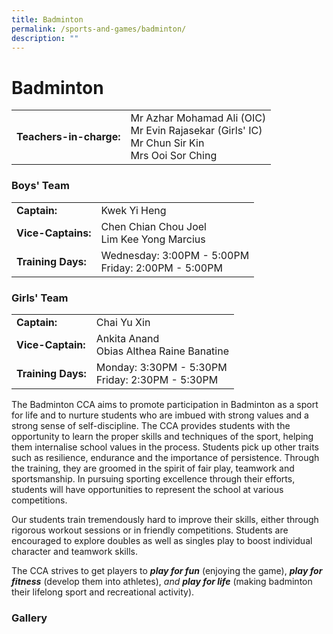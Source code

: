 ```yaml
---
title: Badminton
permalink: /sports-and-games/badminton/
description: ""
---
```

# Badminton

|                     |         |
|---------------|------------------------|
| **Teachers-in-charge:** | Mr Azhar Mohamad Ali (OIC)<br>Mr Evin Rajasekar (Girls' IC)<br>Mr Chun Sir Kin<br>Mrs Ooi Sor Ching |

### Boys' Team

|                    |                                   |
|------------------|--------|
| **Captain:**          | Kwek Yi Heng                   |
| **Vice-Captains:**     | Chen Chian Chou Joel<br>Lim Kee Yong Marcius          |
| **Training Days:**<br> | Wednesday: 3:00PM - 5:00PM<br>Friday: 2:00PM - 5:00PM |

### Girls' Team

|                    |                                  |
|--------------------|------------------------|
| **Captain:**           | Chai Yu Xin                                        |
| **Vice-Captain:**      | Ankita Anand<br>Obias Althea Raine Banatine        |
| **Training Days:**<br> | Monday: 3:30PM - 5:30PM<br>Friday: 2:30PM - 5:30PM |

The Badminton CCA aims to promote participation in Badminton as a sport for life and to nurture students who are imbued with strong values and a strong sense of self-discipline. The CCA provides students with the opportunity to learn the proper skills and techniques of the sport, helping them internalise school values in the process. Students pick up other traits such as resilience, endurance and the importance of persistence. Through the training, they are groomed in the spirit of fair play, teamwork and sportsmanship. In pursuing sporting excellence through their efforts, students will have opportunities to represent the school at various competitions.

Our students train tremendously hard to improve their skills, either through rigorous workout sessions or in friendly competitions. Students are encouraged to explore doubles as well as singles play to boost individual character and teamwork skills.

The CCA strives to get players to **_play for fun_** (enjoying the game), _**play for fitness**_ (develop them into athletes), _and **play for life**_ (making badminton their lifelong sport and recreational activity).

### Gallery

